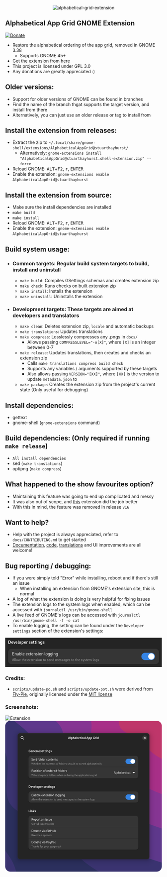 <p align="center">
  <img src="https://github.com/stuarthayhurst/alphabetical-grid-extension/raw/master/docs/icon.svg" alt="alphabetical-grid-extension" width="200px">
</p>

## Alphabetical App Grid GNOME Extension
[![Donate](https://img.shields.io/badge/Donate-PayPal-green.svg)](https://paypal.me/stuartahayhurst)
  - Restore the alphabetical ordering of the app grid, removed in GNOME 3.38
    - Supports GNOME 45+
  - Get the extension from [here](https://extensions.gnome.org/extension/4269/alphabetical-app-grid/)
  - This project is licensed under GPL 3.0
  - Any donations are greatly appreciated :)

## Older versions:
  - Support for older versions of GNOME can be found in branches
  - Find the name of the branch thgat supports the target version, and install from there
  - Alternatively, you can just use an older release or tag to install from

## Install the extension from releases:
  - Extract the zip to `~/.local/share/gnome-shell/extensions/AlphabeticalAppGrid@stuarthayhurst/`
    - Alternatively: `gnome-extensions install "AlphabeticalAppGrid@stuarthayhurst.shell-extension.zip" --force`
  - Reload GNOME: <kbd>ALT</kbd>+<kbd>F2</kbd>, <kbd>r</kbd>, <kbd>ENTER</kbd>
  - Enable the extension: `gnome-extensions enable AlphabeticalAppGrid@stuarthayhurst`

## Install the extension from source:
  - Make sure the install dependencies are installed
  - `make build`
  - `make install`
  - Reload GNOME: <kbd>ALT</kbd>+<kbd>F2</kbd>, <kbd>r</kbd>, <kbd>ENTER</kbd>
  - Enable the extension: `gnome-extensions enable AlphabeticalAppGrid@stuarthayhurst`

## Build system usage:
  - ### Common targets: Regular build system targets to build, install and uninstall
    - `make build`: Compiles GSettings schemas and creates extension zip
    - `make check`: Runs checks on built extension zip
    - `make install`: Installs the extension
    - `make uninstall`: Uninstalls the extension
  - ### Development targets: These targets are aimed at developers and translators
    - `make clean`: Deletes extension zip, `locale` and automatic backups
    - `make translations`: Updates translations
    - `make compress`: Losslessly compresses any .pngs in `docs/`
      - Allows passing `COMPRESSLEVEL="-o[X]"`, where `[X]` is an integer between 0-7
    - `make release`: Updates translations, then creates and checks an extension zip
      - Calls `make translations compress build check`
      - Supports any variables / arguments supported by these targets
      - Also allows passing `VERSION="[XX]"`, where `[XX]` is the version to update `metadata.json` to
    - `make package`: Creates the extension zip from the project's current state (Only useful for debugging)

## Install dependencies:
  - gettext
  - gnome-shell (`gnome-extensions` command)

## Build dependencies: (Only required if running `make release`)
  - `All install dependencies`
  - sed (`make translations`)
  - optipng (`make compress`)

## What happened to the show favourites option?
  - Maintaining this feature was going to end up complicated and messy
  - It was also out of scope, and [this](https://extensions.gnome.org/extension/4485/favourites-in-appgrid/) extension did the job better
  - With this in mind, the feature was removed in release `v16`

## Want to help?
  - Help with the project is always appreciated, refer to `docs/CONTRIBUTING.md` to get started
  - [Documentation](docs/CONTRIBUTING.md#documentation-changes), [code](docs/CONTRIBUTING.md#code-changes), [translations](docs/CONTRIBUTING.md#translations) and UI improvements are all welcome!

## Bug reporting / debugging:
  - If you were simply told "Error" while installing, reboot and if there's still an issue
    - When installing an extension from GNOME's extension site, this is normal
  - A log of what the extension is doing is very helpful for fixing issues
  - The extension logs to the system logs when enabled, which can be accessed with `journalctl /usr/bin/gnome-shell`
  - A live feed of GNOME's logs can be accessed with `journalctl /usr/bin/gnome-shell -f -o cat`
  - To enable logging, the setting can be found under the `Developer settings` section of the extension's settings:
  
![Enable logging](docs/enable-logging.png)

### Credits:
  - `scripts/update-po.sh` and `scripts/update-pot.sh` were derived from [Fly-Pie](https://github.com/Schneegans/Fly-Pie), originally licensed under the [MIT license](https://github.com/Schneegans/Fly-Pie/blob/develop/LICENSE)

### Screenshots:
![Extension](docs/screenshot.png)
![Settings](docs/settings.png)
